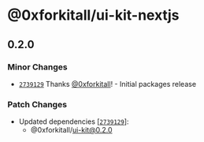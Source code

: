 # @0xforkitall/ui-kit-nextjs

## 0.2.0

### Minor Changes

-   [`2739129`](https://github.com/0xforkitall/ui-kit/commit/2739129baffaa8b28e69850a4b967d76e024dc21) Thanks [@0xforkitall](https://github.com/0xforkitall)! - Initial packages release

### Patch Changes

-   Updated dependencies [[`2739129`](https://github.com/0xforkitall/ui-kit/commit/2739129baffaa8b28e69850a4b967d76e024dc21)]:
    -   @0xforkitall/ui-kit@0.2.0
